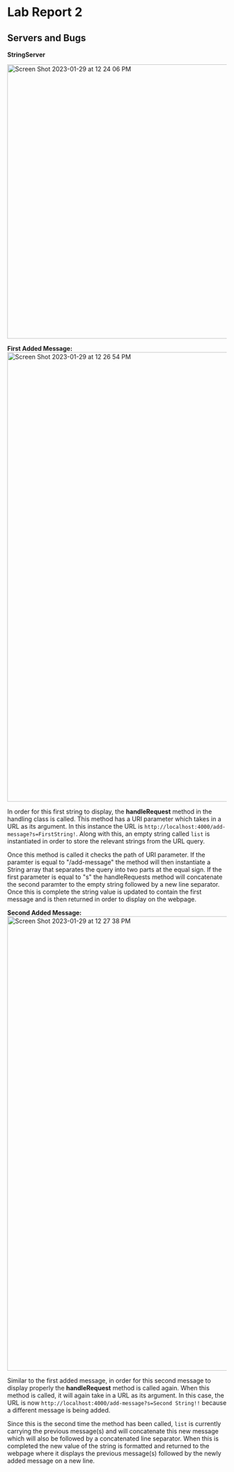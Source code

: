 # Lab Report 2

## Servers and Bugs

**StringServer**

<img width="629" alt="Screen Shot 2023-01-29 at 12 24 06 PM" src="https://user-images.githubusercontent.com/122562580/215353919-e23daa83-2e8d-4f88-9aa6-cd6b069e8560.png">

**First Added Message:**
<img width="1031" alt="Screen Shot 2023-01-29 at 12 26 54 PM" src="https://user-images.githubusercontent.com/122562580/215354100-5203a155-98d2-4645-b86e-61a169269505.png">

In order for this first string to display, the **handleRequest** method in the handling class is called. This method has a URI parameter which takes in a URL as its argument. In this instance the URL is `http://localhost:4000/add-message?s=FirstString!`. Along with this, an empty string called `list` is instantiated in order to store the relevant strings from the URL query.

Once this method is called it checks the path of URI parameter. If the paramter is equal to "/add-message" the method will then instantiate a String array that separates the query into two parts at the equal sign. If the first parameter is equal to "s" the handleRequests method will concatenate the second paramter to the empty string followed by a new line separator. Once this is complete the string value is updated to contain the first message and is then returned in order to display on the webpage.

**Second Added Message:**
<img width="1042" alt="Screen Shot 2023-01-29 at 12 27 38 PM" src="https://user-images.githubusercontent.com/122562580/215354860-0c9eea3f-fedc-417a-a453-5eab6a7b3d3e.png">

Similar to the first added message, in order for this second message to display properly the **handleRequest** method is called again. When this method is called, it will again take in a URL as its argument. In this case, the URL is now `http://localhost:4000/add-message?s=Second String!!` because a different message is being added.

Since this is the second time the method has been called, `list` is currently carrying the previous message(s) and will concatenate this new message which will also be followed by a concatenated line separator. When this is completed the new value of the string is formatted and returned to the webpage where it displays the previous message(s) followed by the newly added message on a new line.
